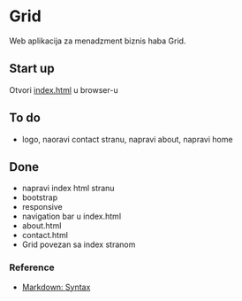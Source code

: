 # Grid

Web aplikacija za menadzment biznis haba Grid.

## Start up

Otvori [index.html](file:///home/aljosa/Desktop/Grid/public/index.html) u browser-u

## To do

- logo, naoravi contact stranu, napravi about, napravi home

## Done

- napravi index html stranu
- bootstrap
- responsive
- navigation bar u index.html
- about.html
- contact.html
- Grid povezan sa index stranom


### Reference

- [Markdown: Syntax](https://daringfireball.net/projects/markdown/syntax)

